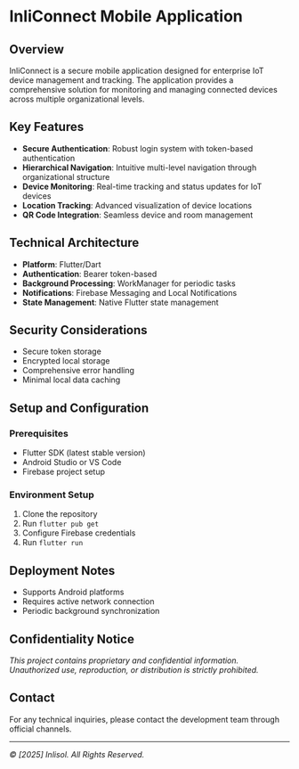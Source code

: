 # InliConnect Mobile Application

## Overview

InliConnect is a secure mobile application designed for enterprise IoT device management and tracking. The application provides a comprehensive solution for monitoring and managing connected devices across multiple organizational levels.

## Key Features

- **Secure Authentication**: Robust login system with token-based authentication
- **Hierarchical Navigation**: Intuitive multi-level navigation through organizational structure
- **Device Monitoring**: Real-time tracking and status updates for IoT devices
- **Location Tracking**: Advanced visualization of device locations
- **QR Code Integration**: Seamless device and room management

## Technical Architecture

- **Platform**: Flutter/Dart
- **Authentication**: Bearer token-based
- **Background Processing**: WorkManager for periodic tasks
- **Notifications**: Firebase Messaging and Local Notifications
- **State Management**: Native Flutter state management

## Security Considerations

- Secure token storage
- Encrypted local storage
- Comprehensive error handling
- Minimal local data caching

## Setup and Configuration

### Prerequisites

- Flutter SDK (latest stable version)
- Android Studio or VS Code
- Firebase project setup

### Environment Setup

1. Clone the repository
2. Run `flutter pub get`
3. Configure Firebase credentials
4. Run `flutter run`

## Deployment Notes

- Supports Android platforms
- Requires active network connection
- Periodic background synchronization

## Confidentiality Notice

*This project contains proprietary and confidential information. Unauthorized use, reproduction, or distribution is strictly prohibited.*

## Contact

For any technical inquiries, please contact the development team through official channels.

---

*© [2025] Inlisol. All Rights Reserved.*
